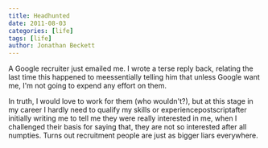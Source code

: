 ```yaml
---
title: Headhunted
date: 2011-08-03
categories: [life]
tags: [life]
author: Jonathan Beckett
---
```


A Google recruiter just emailed me. I wrote a terse reply back, relating the last time this happened to meessentially telling him that unless Google want me, I'm not going to expend any effort on them.

In truth, I would love to work for them (who wouldn't?), but at this stage in my career I hardly need to qualify my skills or experiencepostscriptafter initially writing me to tell me they were really interested in me, when I challenged their basis for saying that, they are not so interested after all numpties. Turns out recruitment people are just as bigger liars everywhere.